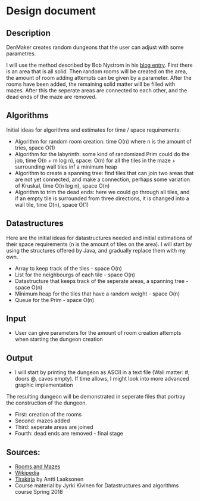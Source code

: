 # Design document


## Description

DenMaker creates random dungeons that the user can adjust with some parametres. 

I will use the method described by Bob Nystrom in his [blog entry](http://journal.stuffwithstuff.com/2014/12/21/rooms-and-mazes/). First there is an area that is all solid. Then  random rooms will be created on the area, the amount of room adding attempts can be given by a parameter. After the rooms have been added, the remaining solid matter will be filled with mazes. After this the seperate areas are connected to each other, and the dead ends of the maze are removed.


## Algorithms

Initial ideas for algorithms and estimates for time / space requirements:

* Algorithm for random room creation: time O(n) where n is the amount of tries, space O(1)
* Algorithm for the labyrinth: some kind of randomized Prim could do the job, time O(n + m log n), space: O(n) for all the tiles in the maze + surrounding wall tiles inf a minimum heap 
* Algorithm to create a spanning tree: find tiles that can join two areas that are not yet connected, and make a connection, perhaps some variation of Kruskal, time O(n log n), space O(n)
* Algorithm to trim the dead ends: here we could go through all tiles, and if an empty tile is surrounded from three directions, it is changed into a wall tile, time O(n), space O(1)


## Datastructures

Here are the initial ideas for datastructures needed and initial estimations of their space requirements (n is the amount of tiles on the area). I will start by using the structures offered by Java, and gradually replace them with my own.

* Array to keep track of the tiles - space O(n)
* List for the neighbourgs of each tile - space  O(n)
* Datastructure that keeps track of the seperate areas, a spanning tree -space  O(n)
* Minimum heap for the tiles that have a random weight - space O(n)
* Queue for the Prim - space O(n)


## Input

* User can give parameters for the amount of room creation attempts when starting the dungeon creation


## Output

* I will start by printing the dungeon as ASCII in a text file (Wall matter: #, doors @, caves empty). If time allows, I might look into more advanced graphic implementation 

The resulting dungeon will be demonstrated in seperate files that portray the construction of the dungeon. 

* First: creation of the rooms
* Second: mazes added
* Third: seperate areas are joined
* Fourth: dead ends are removed - final stage


## Sources:

* [Rooms and Mazes](http://journal.stuffwithstuff.com/2014/12/21/rooms-and-mazes/)
* [Wikipedia](https://en.wikipedia.org/wiki/Maze_generation_algorithm)
* [Tirakirja](https://github.com/pllk/tirakirja/blob/master/tirakirja.pdf) by Antti Laaksonen
* Course material by Jyrki Kivinen for Datastructures and algorithms course Spring 2018
